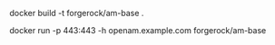 

docker build -t forgerock/am-base .

docker run -p 443:443 -h openam.example.com forgerock/am-base